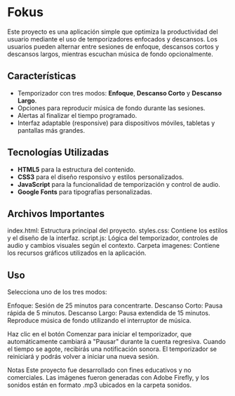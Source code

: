 # Fokus

Este proyecto es una aplicación simple que optimiza la productividad del usuario mediante el uso de temporizadores enfocados y descansos. 
Los usuarios pueden alternar entre sesiones de enfoque, descansos cortos y descansos largos, mientras escuchan música de fondo opcionalmente.

## Características

- Temporizador con tres modos: **Enfoque**, **Descanso Corto** y **Descanso Largo**.
- Opciones para reproducir música de fondo durante las sesiones.
- Alertas al finalizar el tiempo programado.
- Interfaz adaptable (responsive) para dispositivos móviles, tabletas y pantallas más grandes.

## Tecnologías Utilizadas

- **HTML5** para la estructura del contenido.
- **CSS3** para el diseño responsivo y estilos personalizados.
- **JavaScript** para la funcionalidad de temporización y control de audio.
- **Google Fonts** para tipografías personalizadas.

## Archivos Importantes

index.html: Estructura principal del proyecto.
styles.css: Contiene los estilos y el diseño de la interfaz.
script.js: Lógica del temporizador, controles de audio y cambios visuales según el contexto.
Carpeta imagenes: Contiene los recursos gráficos utilizados en la aplicación.

## Uso
Selecciona uno de los tres modos:

Enfoque: Sesión de 25 minutos para concentrarte.
Descanso Corto: Pausa rápida de 5 minutos.
Descanso Largo: Pausa extendida de 15 minutos.
Reproduce música de fondo utilizando el interruptor de música.

Haz clic en el botón Comenzar para iniciar el temporizador, que automáticamente cambiará a "Pausar" durante la cuenta regresiva.
Cuando el tiempo se agote, recibirás una notificación sonora. El temporizador se reiniciará y podrás volver a iniciar una nueva sesión.

Notas
Este proyecto fue desarrollado con fines educativos y no comerciales.
Las imágenes fueron generadas con Adobe Firefly, y los sonidos están en formato .mp3 ubicados en la carpeta sonidos.
